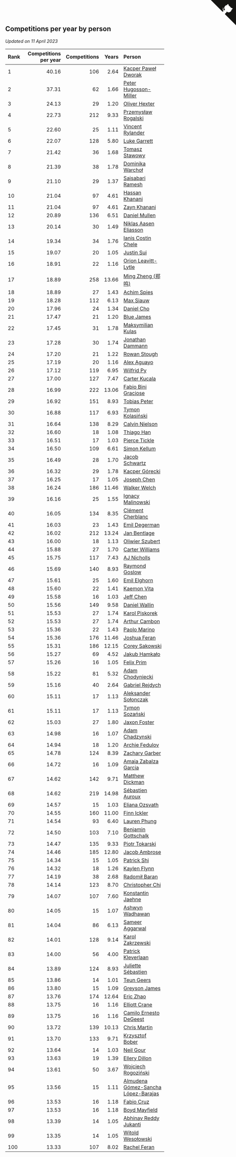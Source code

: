 ## Competitions per year by person

*Updated on 11 April 2023*

| Rank | Competitions per year | Competitions | Years | Person |
| :--- | ---: | ---: | ---: | :--- |
| 1 | 40.16 | 106 | 2.64 | [Kacper Paweł Dworak](https://www.worldcubeassociation.org/persons/2020DWOR01) |
| 2 | 37.31 | 62 | 1.66 | [Peter Hugosson-Miller](https://www.worldcubeassociation.org/persons/2021HUGO01) |
| 3 | 24.13 | 29 | 1.20 | [Oliver Hexter](https://www.worldcubeassociation.org/persons/2022HEXT01) |
| 4 | 22.73 | 212 | 9.33 | [Przemysław Rogalski](https://www.worldcubeassociation.org/persons/2013ROGA02) |
| 5 | 22.60 | 25 | 1.11 | [Vincent Rylander](https://www.worldcubeassociation.org/persons/2022RYLA01) |
| 6 | 22.07 | 128 | 5.80 | [Luke Garrett](https://www.worldcubeassociation.org/persons/2017GARR05) |
| 7 | 21.42 | 36 | 1.68 | [Tomasz Stawowy](https://www.worldcubeassociation.org/persons/2021STAW01) |
| 8 | 21.39 | 38 | 1.78 | [Dominika Warchoł](https://www.worldcubeassociation.org/persons/2021WARC01) |
| 9 | 21.10 | 29 | 1.37 | [Saisabari Ramesh](https://www.worldcubeassociation.org/persons/2021RAME01) |
| 10 | 21.04 | 97 | 4.61 | [Hassan Khanani](https://www.worldcubeassociation.org/persons/2018KHAN26) |
| 11 | 21.04 | 97 | 4.61 | [Zayn Khanani](https://www.worldcubeassociation.org/persons/2018KHAN28) |
| 12 | 20.89 | 136 | 6.51 | [Daniel Mullen](https://www.worldcubeassociation.org/persons/2016MULL04) |
| 13 | 20.14 | 30 | 1.49 | [Niklas Aasen Eliasson](https://www.worldcubeassociation.org/persons/2021ELIA01) |
| 14 | 19.34 | 34 | 1.76 | [Ianis Costin Chele](https://www.worldcubeassociation.org/persons/2021CHEL01) |
| 15 | 19.07 | 20 | 1.05 | [Justin Sui](https://www.worldcubeassociation.org/persons/2022SUIJ01) |
| 16 | 18.91 | 22 | 1.16 | [Orion Leavitt-Lytle](https://www.worldcubeassociation.org/persons/2022LEAV01) |
| 17 | 18.89 | 258 | 13.66 | [Ming Zheng (郑鸣)](https://www.worldcubeassociation.org/persons/2009ZHEN11) |
| 18 | 18.89 | 27 | 1.43 | [Achim Spies](https://www.worldcubeassociation.org/persons/2021SPIE01) |
| 19 | 18.28 | 112 | 6.13 | [Max Siauw](https://www.worldcubeassociation.org/persons/2017SIAU02) |
| 20 | 17.96 | 24 | 1.34 | [Daniel Cho](https://www.worldcubeassociation.org/persons/2021CHOD01) |
| 21 | 17.47 | 21 | 1.20 | [Blue James](https://www.worldcubeassociation.org/persons/2022JAME01) |
| 22 | 17.45 | 31 | 1.78 | [Maksymilian Kulas](https://www.worldcubeassociation.org/persons/2021KULA02) |
| 23 | 17.28 | 30 | 1.74 | [Jonathan Dammann](https://www.worldcubeassociation.org/persons/2021DAMM01) |
| 24 | 17.20 | 21 | 1.22 | [Rowan Stough](https://www.worldcubeassociation.org/persons/2022STOU01) |
| 25 | 17.19 | 20 | 1.16 | [Alex Aguayo](https://www.worldcubeassociation.org/persons/2022AGUA01) |
| 26 | 17.12 | 119 | 6.95 | [Wilfrid Py](https://www.worldcubeassociation.org/persons/2016PYWI01) |
| 27 | 17.00 | 127 | 7.47 | [Carter Kucala](https://www.worldcubeassociation.org/persons/2015KUCA01) |
| 28 | 16.99 | 222 | 13.06 | [Fabio Bini Graciose](https://www.worldcubeassociation.org/persons/2010GRAC02) |
| 29 | 16.92 | 151 | 8.93 | [Tobias Peter](https://www.worldcubeassociation.org/persons/2014PETE03) |
| 30 | 16.88 | 117 | 6.93 | [Tymon Kolasiński](https://www.worldcubeassociation.org/persons/2016KOLA02) |
| 31 | 16.64 | 138 | 8.29 | [Calvin Nielson](https://www.worldcubeassociation.org/persons/2014NIEL03) |
| 32 | 16.60 | 18 | 1.08 | [Thiago Han](https://www.worldcubeassociation.org/persons/2022HANT01) |
| 33 | 16.51 | 17 | 1.03 | [Pierce Tickle](https://www.worldcubeassociation.org/persons/2022TICK01) |
| 34 | 16.50 | 109 | 6.61 | [Simon Kellum](https://www.worldcubeassociation.org/persons/2016KELL12) |
| 35 | 16.49 | 28 | 1.70 | [Jacob Schwartz](https://www.worldcubeassociation.org/persons/2021SCHW01) |
| 36 | 16.32 | 29 | 1.78 | [Kacper Górecki](https://www.worldcubeassociation.org/persons/2021GORE01) |
| 37 | 16.25 | 17 | 1.05 | [Joseph Chen](https://www.worldcubeassociation.org/persons/2022CHEN16) |
| 38 | 16.24 | 186 | 11.46 | [Walker Welch](https://www.worldcubeassociation.org/persons/2011WELC01) |
| 39 | 16.16 | 25 | 1.55 | [Ignacy Malinowski](https://www.worldcubeassociation.org/persons/2021MALI02) |
| 40 | 16.05 | 134 | 8.35 | [Clément Cherblanc](https://www.worldcubeassociation.org/persons/2014CHER05) |
| 41 | 16.03 | 23 | 1.43 | [Emil Degerman](https://www.worldcubeassociation.org/persons/2021DEGE01) |
| 42 | 16.02 | 212 | 13.24 | [Jan Bentlage](https://www.worldcubeassociation.org/persons/2010BENT01) |
| 43 | 16.00 | 18 | 1.13 | [Oliwier Szubert](https://www.worldcubeassociation.org/persons/2022SZUB01) |
| 44 | 15.88 | 27 | 1.70 | [Carter Williams](https://www.worldcubeassociation.org/persons/2021WILL06) |
| 45 | 15.75 | 117 | 7.43 | [AJ Nicholls](https://www.worldcubeassociation.org/persons/2015NICH04) |
| 46 | 15.69 | 140 | 8.93 | [Raymond Goslow](https://www.worldcubeassociation.org/persons/2014GOSL01) |
| 47 | 15.61 | 25 | 1.60 | [Emil Elghorn](https://www.worldcubeassociation.org/persons/2021ELGH01) |
| 48 | 15.60 | 22 | 1.41 | [Kaemon Vita](https://www.worldcubeassociation.org/persons/2021VITA01) |
| 49 | 15.58 | 16 | 1.03 | [Jeff Chen](https://www.worldcubeassociation.org/persons/2022CHEN19) |
| 50 | 15.56 | 149 | 9.58 | [Daniel Wallin](https://www.worldcubeassociation.org/persons/2013WALL03) |
| 51 | 15.53 | 27 | 1.74 | [Karol Piskorek](https://www.worldcubeassociation.org/persons/2021PISK01) |
| 52 | 15.53 | 27 | 1.74 | [Arthur Cambon](https://www.worldcubeassociation.org/persons/2021CAMB01) |
| 53 | 15.36 | 22 | 1.43 | [Paolo Marino](https://www.worldcubeassociation.org/persons/2021MARI04) |
| 54 | 15.36 | 176 | 11.46 | [Joshua Feran](https://www.worldcubeassociation.org/persons/2011FERA01) |
| 55 | 15.31 | 186 | 12.15 | [Corey Sakowski](https://www.worldcubeassociation.org/persons/2011SAKO01) |
| 56 | 15.27 | 69 | 4.52 | [Jakub Hamkało](https://www.worldcubeassociation.org/persons/2018HAMK01) |
| 57 | 15.26 | 16 | 1.05 | [Felix Prim](https://www.worldcubeassociation.org/persons/2022PRIM01) |
| 58 | 15.22 | 81 | 5.32 | [Adam Chodyniecki](https://www.worldcubeassociation.org/persons/2017CHOD02) |
| 59 | 15.16 | 40 | 2.64 | [Gabriel Rejdych](https://www.worldcubeassociation.org/persons/2020REJD01) |
| 60 | 15.11 | 17 | 1.13 | [Aleksander Sołonczak](https://www.worldcubeassociation.org/persons/2022SOLO01) |
| 61 | 15.11 | 17 | 1.13 | [Tymon Sozański](https://www.worldcubeassociation.org/persons/2022SOZA01) |
| 62 | 15.03 | 27 | 1.80 | [Jaxon Foster](https://www.worldcubeassociation.org/persons/2021FOST01) |
| 63 | 14.98 | 16 | 1.07 | [Adam Chadzynski](https://www.worldcubeassociation.org/persons/2022CHAD02) |
| 64 | 14.94 | 18 | 1.20 | [Archie Fedulov](https://www.worldcubeassociation.org/persons/2022FEDU01) |
| 65 | 14.78 | 124 | 8.39 | [Zachary Garber](https://www.worldcubeassociation.org/persons/2014GARB01) |
| 66 | 14.72 | 16 | 1.09 | [Amaia Zabalza Garcia](https://www.worldcubeassociation.org/persons/2022GARC03) |
| 67 | 14.62 | 142 | 9.71 | [Matthew Dickman](https://www.worldcubeassociation.org/persons/2013DICK01) |
| 68 | 14.62 | 219 | 14.98 | [Sébastien Auroux](https://www.worldcubeassociation.org/persons/2008AURO01) |
| 69 | 14.57 | 15 | 1.03 | [Eliana Ozsvath](https://www.worldcubeassociation.org/persons/2022OZSV01) |
| 70 | 14.55 | 160 | 11.00 | [Finn Ickler](https://www.worldcubeassociation.org/persons/2012ICKL01) |
| 71 | 14.54 | 93 | 6.40 | [Lauren Phung](https://www.worldcubeassociation.org/persons/2016PHUN02) |
| 72 | 14.50 | 103 | 7.10 | [Benjamin Gottschalk](https://www.worldcubeassociation.org/persons/2016GOTT01) |
| 73 | 14.47 | 135 | 9.33 | [Piotr Tokarski](https://www.worldcubeassociation.org/persons/2013TOKA01) |
| 74 | 14.46 | 185 | 12.80 | [Jacob Ambrose](https://www.worldcubeassociation.org/persons/2010AMBR01) |
| 75 | 14.34 | 15 | 1.05 | [Patrick Shi](https://www.worldcubeassociation.org/persons/2022SHIP01) |
| 76 | 14.32 | 18 | 1.26 | [Kaylen Flynn](https://www.worldcubeassociation.org/persons/2022FLYN01) |
| 77 | 14.19 | 38 | 2.68 | [Radomił Baran](https://www.worldcubeassociation.org/persons/2020BARA02) |
| 78 | 14.14 | 123 | 8.70 | [Christopher Chi](https://www.worldcubeassociation.org/persons/2014CHIC01) |
| 79 | 14.07 | 107 | 7.60 | [Konstantin Jaehne](https://www.worldcubeassociation.org/persons/2015JAEH01) |
| 80 | 14.05 | 15 | 1.07 | [Ashwyn Wadhawan](https://www.worldcubeassociation.org/persons/2022WADH02) |
| 81 | 14.04 | 86 | 6.13 | [Sameer Aggarwal](https://www.worldcubeassociation.org/persons/2017AGGA01) |
| 82 | 14.01 | 128 | 9.14 | [Karol Zakrzewski](https://www.worldcubeassociation.org/persons/2014ZAKR01) |
| 83 | 14.00 | 56 | 4.00 | [Patrick Kleverlaan](https://www.worldcubeassociation.org/persons/2019KLEV01) |
| 84 | 13.89 | 124 | 8.93 | [Juliette Sébastien](https://www.worldcubeassociation.org/persons/2014SEBA01) |
| 85 | 13.86 | 14 | 1.01 | [Teun Geers](https://www.worldcubeassociation.org/persons/2022GEER01) |
| 86 | 13.80 | 15 | 1.09 | [Greyson James](https://www.worldcubeassociation.org/persons/2022JAME02) |
| 87 | 13.76 | 174 | 12.64 | [Eric Zhao](https://www.worldcubeassociation.org/persons/2010ZHAO19) |
| 88 | 13.75 | 16 | 1.16 | [Elliott Crane](https://www.worldcubeassociation.org/persons/2022CRAN01) |
| 89 | 13.75 | 16 | 1.16 | [Camilo Ernesto DeGeest](https://www.worldcubeassociation.org/persons/2022DEGE01) |
| 90 | 13.72 | 139 | 10.13 | [Chris Martin](https://www.worldcubeassociation.org/persons/2013MART03) |
| 91 | 13.70 | 133 | 9.71 | [Krzysztof Bober](https://www.worldcubeassociation.org/persons/2013BOBE01) |
| 92 | 13.64 | 14 | 1.03 | [Neil Gour](https://www.worldcubeassociation.org/persons/2022GOUR01) |
| 93 | 13.63 | 19 | 1.39 | [Ellery Dillon](https://www.worldcubeassociation.org/persons/2021DILL03) |
| 94 | 13.61 | 50 | 3.67 | [Wojciech Rogoziński](https://www.worldcubeassociation.org/persons/2019ROGO04) |
| 95 | 13.56 | 15 | 1.11 | [Almudena Gómez-Sancha López-Barajas](https://www.worldcubeassociation.org/persons/2022GOME03) |
| 96 | 13.53 | 16 | 1.18 | [Fabio Cruz](https://www.worldcubeassociation.org/persons/2022CRUZ01) |
| 97 | 13.53 | 16 | 1.18 | [Boyd Mayfield](https://www.worldcubeassociation.org/persons/2022MAYF01) |
| 98 | 13.39 | 14 | 1.05 | [Abhinav Reddy Jukanti](https://www.worldcubeassociation.org/persons/2022JUKA01) |
| 99 | 13.35 | 14 | 1.05 | [Witold Wesołowski](https://www.worldcubeassociation.org/persons/2022WESO01) |
| 100 | 13.33 | 107 | 8.02 | [Rachel Feran](https://www.worldcubeassociation.org/persons/2015FERA01) |


<a href="https://github.com/JustinTimeCuber/wca_statistics" class="github-corner" aria-label="View source on Github"><svg width="80" height="80" viewBox="0 0 250 250" style="fill:#151513; color:#fff; position: absolute; top: 0; border: 0; right: 0;" aria-hidden="true"><path d="M0,0 L115,115 L130,115 L142,142 L250,250 L250,0 Z"></path><path d="M128.3,109.0 C113.8,99.7 119.0,89.6 119.0,89.6 C122.0,82.7 120.5,78.6 120.5,78.6 C119.2,72.0 123.4,76.3 123.4,76.3 C127.3,80.9 125.5,87.3 125.5,87.3 C122.9,97.6 130.6,101.9 134.4,103.2" fill="currentColor" style="transform-origin: 130px 106px;" class="octo-arm"></path><path d="M115.0,115.0 C114.9,115.1 118.7,116.5 119.8,115.4 L133.7,101.6 C136.9,99.2 139.9,98.4 142.2,98.6 C133.8,88.0 127.5,74.4 143.8,58.0 C148.5,53.4 154.0,51.2 159.7,51.0 C160.3,49.4 163.2,43.6 171.4,40.1 C171.4,40.1 176.1,42.5 178.8,56.2 C183.1,58.6 187.2,61.8 190.9,65.4 C194.5,69.0 197.7,73.2 200.1,77.6 C213.8,80.2 216.3,84.9 216.3,84.9 C212.7,93.1 206.9,96.0 205.4,96.6 C205.1,102.4 203.0,107.8 198.3,112.5 C181.9,128.9 168.3,122.5 157.7,114.1 C157.9,116.9 156.7,120.9 152.7,124.9 L141.0,136.5 C139.8,137.7 141.6,141.9 141.8,141.8 Z" fill="currentColor" class="octo-body"></path></svg></a><style>.github-corner:hover .octo-arm{animation:octocat-wave 560ms ease-in-out}@keyframes octocat-wave{0%,100%{transform:rotate(0)}20%,60%{transform:rotate(-25deg)}40%,80%{transform:rotate(10deg)}}@media (max-width:500px){.github-corner:hover .octo-arm{animation:none}.github-corner .octo-arm{animation:octocat-wave 560ms ease-in-out}}</style>
